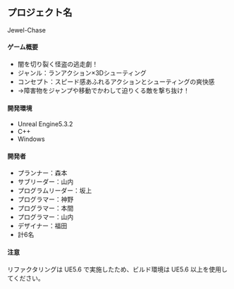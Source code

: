 ## プロジェクト名
Jewel-Chase

#### ゲーム概要
- 闇を切り裂く怪盗の逃走劇！
- ジャンル：ランアクション×3Dシューティング
- コンセプト：スピード感あふれるアクションとシューティングの爽快感
- →障害物をジャンプや移動でかわして迫りくる敵を撃ち抜け！

#### 開発環境
- Unreal Engine5.3.2
- C++
- Windows

#### 開発者
- プランナー：森本
- サブリーダー：山内
- プログラムリーダー：坂上
- プログラマー：神野
- プログラマー：本間
- プログラマー：山内
- デザイナー：福田
- 計6名

#### 注意
リファクタリングは UE5.6 で実施したため、ビルド環境は UE5.6 以上を使用してください。
